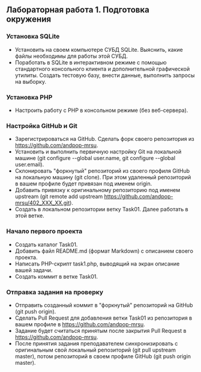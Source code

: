 ##                             Лабораторная работа 1. Подготовка окружения
### Установка SQLite
* Установить на своем компьютере СУБД SQLite. Выяснить, какие файлы необходимы для работы этой СУБД.
* Поработать в SQLite в интерактивном режиме с помощью стандартного консольного клиента и дополнительной графической утилиты. Создать тестовую базу, внести данные, выполнить запросы на выборку.

### Установка PHP
* Настроить работу с PHP в консольном режиме (без веб-сервера).

### Настройка GitHub и Git
* Зарегистрироваться на GitHub. Сделать форк своего репозитория  из https://github.com/andpop-mrsu.
* Установить и выполнить первичную настройку Git на локальной машине (git configure --global user.name, git configure --global user.email).
* Склонировать "форкнутый" репозиторий из своего профиля GitHub на локальную машину (git clone). При этом удаленный репозиторий в вашем профиле будет привязан под именем origin.
* Добавить привязку к оригинальному репозиторию под именем upstream (git remote add upstream https://github.com/andpop-mrsu/402_XXX_XX.git).
* Создать в локальном репозитории ветку Task01. Далее работать в этой ветке.

### Начало первого проекта
* Создать каталог Task01.
* Добавить файл README.md (формат Markdown) с описанием своего проекта.
* Написать PHP-скрипт task1.php, выводящий на экран описание вашей задачи.
* Создать коммит в ветке Task01.

### Отправка задания на проверку
* Отправить созданный коммит в "форкнутый" репозиторий на GitHub (git push origin).
* Сделать Pull Request для добавления ветки Task01 из репозитория в вашем профиле в https://github.com/andpop-mrsu.
* Задание будет считаться принятым после закрытия Pull Request в https://github.com/andpop-mrsu.
* После принятия задания преподавателем синхронизировать с оригинальным свой локальный репозиторий (git pull upstream master), потом репозиторий в своем профиле GitHub (git push origin master).
